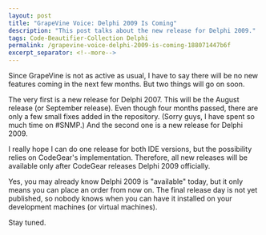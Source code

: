 ```yaml
---
layout: post
title: "GrapeVine Voice: Delphi 2009 Is Coming"
description: "This post talks about the new release for Delphi 2009."
tags: Code-Beautifier-Collection Delphi
permalink: /grapevine-voice-delphi-2009-is-coming-188071447b6f
excerpt_separator: <!--more-->
---
```

Since GrapeVine is not as active as usual, I have to say there will be no new features coming in the next few months. But two things will go on soon.

The very first is a new release for Delphi 2007. This will be the August release (or September release). Even though four months passed, there are only a few small fixes added in the repository. (Sorry guys, I have spent so much time on #SNMP.) And the second one is a new release for Delphi 2009.

I really hope I can do one release for both IDE versions, but the possibility relies on CodeGear's implementation. Therefore, all new releases will be available only after CodeGear releases Delphi 2009 officially.

Yes, you may already know Delphi 2009 is "available" today, but it only means you can place an order from now on. The final release day is not yet published, so nobody knows when you can have it installed on your development machines (or virtual machines).

Stay tuned.
<!--more-->